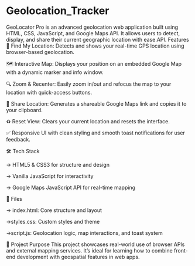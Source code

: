 # Geolocation_Tracker
GeoLocator Pro is an advanced geolocation web application built using HTML, CSS, JavaScript, and Google Maps API. It allows users to detect, display, and share their current geographic location with ease.API.
Features
📍 Find My Location: Detects and shows your real-time GPS location using browser-based geolocation.

🗺️ Interactive Map: Displays your position on an embedded Google Map with a dynamic marker and info window.

🔍 Zoom & Recenter: Easily zoom in/out and refocus the map to your location with quick-access buttons.

🔗 Share Location: Generates a shareable Google Maps link and copies it to your clipboard.

♻️ Reset View: Clears your current location and resets the interface.

✅ Responsive UI with clean styling and smooth toast notifications for user feedback.

🛠️ Tech Stack

-> HTML5 & CSS3 for structure and design

-> Vanilla JavaScript for interactivity

-> Google Maps JavaScript API for real-time mapping



📁 Files

-> index.html: Core structure and layout

->styles.css: Custom styles and theme

->script.js: Geolocation logic, map interactions, and toast system

📌 Project Purpose
This project showcases real-world use of browser APIs and external mapping services. It’s ideal for learning how to combine front-end development with geospatial features in web apps.


